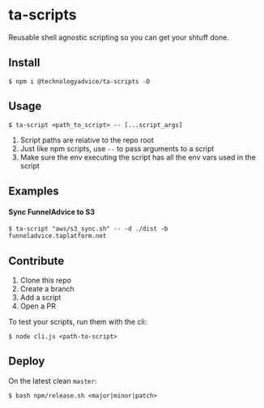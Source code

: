 ta-scripts
==========
Reusable shell agnostic scripting so you can get your shtuff done.

## Install

    $ npm i @technologyadvice/ta-scripts -D

## Usage

    $ ta-script <path_to_script> -- [...script_args]

1. Script paths are relative to the repo root
1. Just like npm scripts, use `--` to pass arguments to a script
1. Make sure the env executing the script has all the env vars used in the script

## Examples

#### Sync FunnelAdvice to S3

    $ ta-script "aws/s3_sync.sh" -- -d ./dist -b funneladvice.taplatform.net

## Contribute

1. Clone this repo
1. Create a branch
1. Add a script
1. Open a PR

To test your scripts, run them with the cli:

    $ node cli.js <path-to-script>

## Deploy

On the latest clean `master`:

    $ bash npm/release.sh <major|minor|patch>
